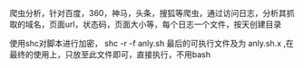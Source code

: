 爬虫分析，针对百度，360，神马，头条，搜狐等爬虫，通过访问日志，分析其抓取的域名，页面url，状态码，页面大小等，每个日志一个文件，按天创建目录

使用shc对脚本进行加密，
shc -r -f anly.sh
最后的可执行文件及为 anly.sh.x ,在最终的使用上，只放至此文件即可，直接执行，不用bash
